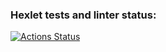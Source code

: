 ### Hexlet tests and linter status:
[![Actions Status](https://github.com/a-oselkov/java-project-78/workflows/hexlet-check/badge.svg)](https://github.com/a-oselkov/java-project-78/actions)